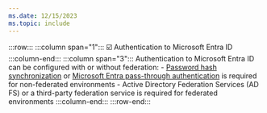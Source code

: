 ```yaml
---
ms.date: 12/15/2023
ms.topic: include
---
```


:::row:::
    :::column span="1":::
    :ballot_box_with_check: Authentication to Microsoft Entra ID
    :::column-end:::
    :::column span="3":::
    Authentication to Microsoft Entra ID can be configured with or without federation:
    - [Password hash synchronization][AZ-6] or [Microsoft Entra pass-through authentication][AZ-7] is required for non-federated environments
    - Active Directory Federation Services (AD FS) or a third-party federation service is required for federated environments
    :::column-end:::
:::row-end:::

[AZ-6]: /azure/active-directory/hybrid/whatis-phs
[AZ-7]: /azure/active-directory/connect/active-directory-aadconnect-pass-through-authentication